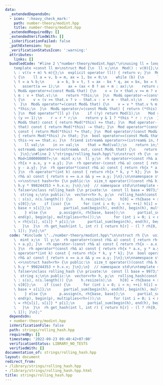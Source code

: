 ```yaml
---
data:
  _extendedDependsOn:
  - icon: ':heavy_check_mark:'
    path: number-theory/modint.hpp
    title: number-theory/modint.hpp
  _extendedRequiredBy: []
  _extendedVerifiedWith: []
  _isVerificationFailed: false
  _pathExtension: hpp
  _verificationStatusIcon: ':warning:'
  attributes:
    links: []
  bundledCode: "#line 2 \"number-theory/modint.hpp\"\n\nusing ll = long long;\n\n\
    template <const ll m>\nstruct Mod {\n  ll v;\n\n  Mod() : v(0){};\n  Mod(ll v)\
    \ : v((v + m) % m){};\n  explicit operator ll() { return v; }\n  Mod inv() const\
    \ {\n    ll a = v, b = m, ax = 1, bx = 0;\n    while (b) {\n      ll q = a / b,\
    \ t = a % b;\n      a = b, b = t, t = ax - bx * q, ax = bx, bx = t;\n    }\n \
    \   assert(a == 1);\n    ax = (ax < 0 ? ax + m : ax);\n    return ax;\n  }\n \
    \ Mod& operator+=(const Mod& that) {\n    v = (v + that.v >= m ? v + that.v -\
    \ m : v + that.v);\n    return *this;\n  }\n  Mod& operator-=(const Mod& that)\
    \ {\n    v = (v >= that.v ? v - that.v : v + m - that.v);\n    return *this;\n\
    \  }\n  Mod& operator*=(const Mod& that) {\n    v = v * that.v % m;\n    return\
    \ *this;\n  }\n  Mod& operator/=(const Mod& that) { return (*this) *= that.inv();\
    \ }\n  Mod operator^(ll y) {\n    if (!y) return Mod(1);\n    Mod r = *this ^\
    \ (y >> 1);\n    r = r * r;\n    return y & 1 ? *this * r : r;\n  }\n  Mod operator+(const\
    \ Mod& that) const { return Mod(*this) += that; }\n  Mod operator-(const Mod&\
    \ that) const { return Mod(*this) -= that; }\n  Mod operator*(const Mod& that)\
    \ const { return Mod(*this) *= that; }\n  Mod operator/(const Mod& that) const\
    \ { return Mod(*this) /= that; }\n  bool operator==(const Mod& that) const { return\
    \ this->v == that.v; }\n  friend istream& operator>>(istream& in, Mod& that) {\n\
    \    ll val;\n    in >> val;\n    that = Mod(val);\n    return in;\n  }\n  friend\
    \ ostream& operator<<(ostream& out, const Mod& that) {\n    return out << that.v;\n\
    \  }\n};\n#line 2 \"strings/rolling_hash.hpp\"\n\nstruct rh {\n  using mint =\
    \ Mod<1000000007>;\n  mint x;\n  ll y;\n  rh operator+(const rh& a) const { return\
    \ rh{x + a.x, y + a.y}; }\n  rh operator-(const rh& a) const { return rh{x - a.x,\
    \ y - a.y}; }\n  rh operator*(const rh& a) const { return rh{x * a.x, y * a.y};\
    \ }\n  rh operator*(int k) const { return rh{x * k, y * k}; }\n  bool operator==(const\
    \ rh& a) const { return x == a.x && y == a.y; }\n};\n\nnamespace std {\ntemplate\
    \ <>\nstruct hash<rh> {\n public:\n  size_t operator()(const rh& h) const { return\
    \ h.y * 998244353 + h.x.v; }\n};\n}  // namespace std\n\ntemplate <bool iso =\
    \ false>\nclass rolling_hash {\n private:\n  const ll base = 9973;\n  int n;\n\
    \  string s;\n\n public:\n  vector<rh> h, p;\n  rolling_hash(const string& s)\
    \ : s(s), n(s.length()) {\n    h.resize(n);\n    h[0] = rh{base + s[0], base +\
    \ s[0]};\n    if (iso) {\n      for (int i = 0; i < n; ++i) h[i] = rh{base + s[i],\
    \ base + s[i]};\n      partial_sum(begin(h), end(h), begin(h), multiplies<rh>());\n\
    \    } else {\n      p.assign(n, rh{base, base});\n      partial_sum(begin(p),\
    \ end(p), begin(p), multiplies<rh>());\n      for (int i = 0; i < n; ++i) h[i]\
    \ = rh{s[i], s[i]} * p[i];\n      partial_sum(begin(h), end(h), begin(h));\n \
    \   }\n  }\n  rh get_hash(int l, int r) { return h[r] - (l ? rh{0, 0} : h[l -\
    \ 1]); }\n};\n"
  code: "#include \"../number-theory/modint.hpp\"\n\nstruct rh {\n  using mint = Mod<1000000007>;\n\
    \  mint x;\n  ll y;\n  rh operator+(const rh& a) const { return rh{x + a.x, y\
    \ + a.y}; }\n  rh operator-(const rh& a) const { return rh{x - a.x, y - a.y};\
    \ }\n  rh operator*(const rh& a) const { return rh{x * a.x, y * a.y}; }\n  rh\
    \ operator*(int k) const { return rh{x * k, y * k}; }\n  bool operator==(const\
    \ rh& a) const { return x == a.x && y == a.y; }\n};\n\nnamespace std {\ntemplate\
    \ <>\nstruct hash<rh> {\n public:\n  size_t operator()(const rh& h) const { return\
    \ h.y * 998244353 + h.x.v; }\n};\n}  // namespace std\n\ntemplate <bool iso =\
    \ false>\nclass rolling_hash {\n private:\n  const ll base = 9973;\n  int n;\n\
    \  string s;\n\n public:\n  vector<rh> h, p;\n  rolling_hash(const string& s)\
    \ : s(s), n(s.length()) {\n    h.resize(n);\n    h[0] = rh{base + s[0], base +\
    \ s[0]};\n    if (iso) {\n      for (int i = 0; i < n; ++i) h[i] = rh{base + s[i],\
    \ base + s[i]};\n      partial_sum(begin(h), end(h), begin(h), multiplies<rh>());\n\
    \    } else {\n      p.assign(n, rh{base, base});\n      partial_sum(begin(p),\
    \ end(p), begin(p), multiplies<rh>());\n      for (int i = 0; i < n; ++i) h[i]\
    \ = rh{s[i], s[i]} * p[i];\n      partial_sum(begin(h), end(h), begin(h));\n \
    \   }\n  }\n  rh get_hash(int l, int r) { return h[r] - (l ? rh{0, 0} : h[l -\
    \ 1]); }\n};"
  dependsOn:
  - number-theory/modint.hpp
  isVerificationFile: false
  path: strings/rolling_hash.hpp
  requiredBy: []
  timestamp: '2022-09-23 09:40:42+07:00'
  verificationStatus: LIBRARY_NO_TESTS
  verifiedWith: []
documentation_of: strings/rolling_hash.hpp
layout: document
redirect_from:
- /library/strings/rolling_hash.hpp
- /library/strings/rolling_hash.hpp.html
title: strings/rolling_hash.hpp
---
```

